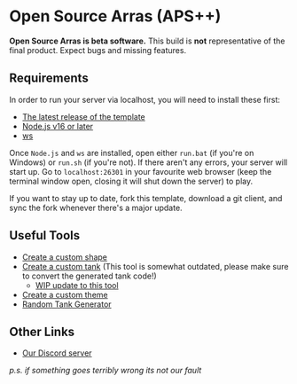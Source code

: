 # Open Source Arras (APS++)

**Open Source Arras is beta software.** This build is **not** representative of the final product. Expect bugs and missing features.

## Requirements

In order to run your server via localhost, you will need to install these first:
- [The latest release of the template](https://github.com/Taureon/aps-plus-plus/releases)
- [Node.js v16 or later](https://nodejs.org/en)
- [ws](https://www.npmjs.com/package/ws)

Once `Node.js` and `ws` are installed, open either `run.bat` (if you're on Windows) or `run.sh` (if you're not). If there aren't any errors, your server will start up. Go to `localhost:26301` in your favourite web browser (keep the terminal window open, closing it will shut down the server) to play.

If you want to stay up to date, fork this template, download a git client, and sync the fork whenever there's a major update.

## Useful Tools
- [Create a custom shape](https://arras.io/ext/custom-shape)
- [Create a custom tank](https://dogeiscut.github.io/Arras-Tank-Builder/)  (This tool is somewhat outdated, please make sure to convert the generated tank code!)
  - [WIP update to this tool](https://github.com/DogeisCut/Arras.io-Entity-Designer-v2)
- [Create a custom theme](https://codepen.io/road-to-100k/full/GRpvMzb)
- [Random Tank Generator](https://perchance.org/chomp-arras-gen)

## Other Links
- [Our Discord server](https://discord.gg/kvCAZfUCjy)

*p.s. if something goes terribly wrong its not our fault*
